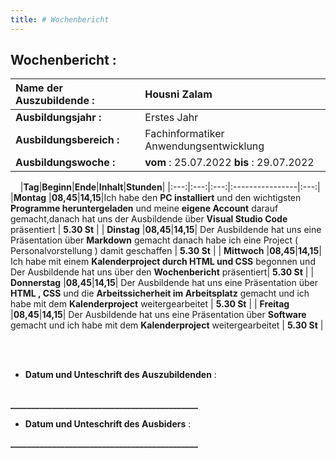 ```yaml
---
title: # Wochenbericht 
---
```

## Wochenbericht :
| **Name der Auszubildende :** | Housni Zalam |
|:--------|:--------|
| **Ausbildungsjahr :** | Erstes Jahr |   
| **Ausbildungsbereich :** | Fachinformatiker Anwendungsentwicklung |   
| **Ausbildungswoche :** | **vom** : 25.07.2022 **bis** : 29.07.2022 |

&nbsp;
&nbsp;
|**Tag**|**Beginn**|**Ende**|**Inhalt**|**Stunden**|
|:---:|:---:|:---:|:----------------|:---:|
|**Montag** |**08,45**|**14,15**|Ich habe den **PC installiert** und den wichtigsten **Programme heruntergeladen** und meine **eigene Account** darauf gemacht,danach hat uns der Ausbildende über **Visual Studio Code** präsentiert | **5.30 St** |
| **Dinstag** |**08,45**|**14,15**| Der Ausbildende hat uns eine Präsentation über **Markdown** gemacht danach habe ich eine Project ( Personalvorstellung ) damit geschaffen | **5.30 St** |
| **Mittwoch** |**08,45**|**14,15**| Ich habe mit einem **Kalenderproject durch HTML und CSS** begonnen und Der Ausbildende hat uns über den **Wochenbericht** präsentiert| **5.30 St** |
| **Donnerstag** |**08,45**|**14,15**| Der Ausbildende hat uns eine Präsentation über **HTML , CSS** und die **Arbeitssicherheit im Arbeitsplatz** gemacht und ich habe mit dem **Kalenderproject** weitergearbeitet | **5.30 St** |
| **Freitag** |**08,45**|**14,15**| Der Ausbildende hat uns eine Präsentation über **Software** gemacht und ich habe mit dem **Kalenderproject** weitergearbeitet | **5.30 St** |

&nbsp;
\
&nbsp;
* **Datum und Unteschrift des Auszubildenden** :    
&nbsp;
&nbsp;

**_____________________________________________**
&nbsp;
&nbsp;
* **Datum und Unteschrift des Ausbiders** :
&nbsp;
&nbsp;

**_____________________________________________**